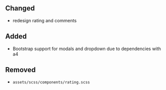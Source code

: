 ## Changed
- redesign rating and comments

## Added
- Bootstrap support for modals and dropdown due to dependencies with a4

## Removed
- `assets/scss/components/rating.scss`